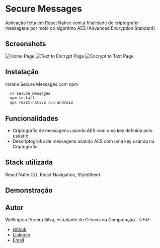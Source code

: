 
# Secure Messages

Aplicação feita em React Native com a finalidade de criptografar messagens por meio do algoritmo AES (Advanced Encryption Standard)


## Screenshots

![Home Page](https://user-images.githubusercontent.com/43380060/180282129-5dcb1fee-bd90-4e3d-8050-40e7907e4985.png)
![Text to Encrypt Page](https://user-images.githubusercontent.com/43380060/180282794-069ba03a-1fae-4cdb-875c-e6024672206e.png)
![Encrypt to Text Page](https://user-images.githubusercontent.com/43380060/180282799-3dd9bb3f-c886-47c5-b483-7f049a8eafa2.png)

## Instalação

Instale Secure Messages com npm

```bash
  cd secure_messages
  npm install
  npx react-native run-android
```
    
## Funcionalidades

- Criptografia de messagens usando AES com uma key definida pelo usúario
- Descriptografia de messagens usando AES com uma key usanda na Criptografia


## Stack utilizada

React Natie CLI, React Navigation, StyleSheet


## Demonstração




## Autor

Wellington Pereira Silva, estudante de Ciência da Computação - UFJF
- [Github](https://www.github.com/wellingtonenps)
- [Linkedin](https://www.linkedin.com/in/wellingtonengps/)
- [Email](wellington.engps@gmail.com)

